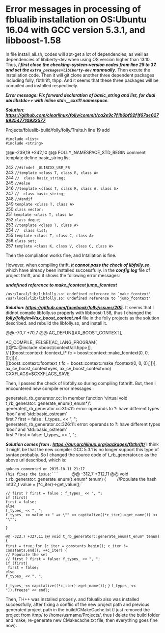 # Error messages in processing of fblualib installation on OS:Ubuntu 16.04 with GCC version 5.3.1, and libboost-1.58

In file install_all.sh, codes will apt-get a lot of dependencies, as well as dependencies of libiberty-dev when using OS version higher than 13.10. Thus, ***I first close the checking-system-version codes from line 25 to 37. and set the ``extra_packages=libiberty-dev`` mannually***. Then excute the installation code. Then it will git clone another three dependent packages including folly, fbthrift, thpp. And it seems that these three packages will be compiled and installed respectively.

***Error message: Fix forward declaration of basic_string and list, for dual abi libstdc++ with inline std::__cxx11 namespace.***

***Solution: <u>https://github.com/clearlinux/folly/commit/ca2e9c7f1b6bf92f1f67ae627692547710932577</u>***

Projects/fblualib-build/folly/folly/Traits.h line 19 add
  
``#include <list>``    
``#include <string>``    


@@ -239,19 +242,10 @@ FOLLY_NAMESPACE_STD_BEGIN
comment template define basic_string list

242 ``//#ifndef _GLIBCXX_USE_FB``    
243 ``//template <class T, class R, class A>``   
244 ``//  class basic_string;``   
245 ``//#else``    
246 ``//template <class T, class R, class A, class S>``    
247 ``//  class basic_string;``   
248 ``//#endif``   
249 ``template <class T, class A>``   
250     ``class vector;``    
251  ``template <class T, class A>``   
252    ``class deque;``     
253 ``//template <class T, class A>``   
254 ``//  class list;``    
255  ``template <class T, class C, class A>``   
256    ``class set;``   
257  ``template <class K, class V, class C, class A>``    

Then the compliation works fine, and Intallation is fine.

However, when compiling thrift, ***it cannot pass the check of libfolly.so***, which have already been installed successfully. In the ***config.log*** file of project thrift, and it shows the following error messages:

***undefined reference to make_fcontext jump_fcontext***

``/usr/local/lib/libfolly.so: undefined reference to `make_fcontext'``    
``/usr/local/lib/libfolly.so: undefined reference to `jump_fcontext'``    

***Solution: <u>https://github.com/facebook/folly/issues/205</u>.*** It seems that I didnot compile libfolly.so properly with libboost-1.58, thus I changed the ***folly/folly/m4/ax_boost_context.m4*** file in the folly projects as the solution described. and rebuild the libfolly.so, and install it.

@@ -70,7 +70,7 @@ AC_DEFUN([AX_BOOST_CONTEXT],

AC_COMPILE_IFELSE([AC_LANG_PROGRAM(   
     [[@%:@include <boost/context/all.hpp>]],   
//    [[boost::context::fcontext_t* fc = boost::context::make_fcontext(0, 0, 0);]])],    
     [[boost::context::fcontext_t fc = boost::context::make_fcontext(0, 0, 0);]])],     
     ax_cv_boost_context=yes, ax_cv_boost_context=no)   
     CXXFLAGS=$CXXFLAGS_SAVE    

Then, I passed the check of libfolly.so during compiling fbthrift. But, then I encountered new compile error messages :   

generate/t_rb_generator.cc: In member function ‘virtual void    t_rb_generator::generate_enum(t_enum*)’:    
generate/t_rb_generator.cc:315:11: error: operands to ?: have different types ‘bool’    and ‘std::basic_ostream<char>’   
     first ? first = false : f_types_ << ", ";    
generate/t_rb_generator.cc:326:11: error: operands to ?: have different types ‘bool’     and ‘std::basic_ostream<char>’   
     first ? first = false: f_types_ << ", ";    

***Solution comes from : <u>https://aur.archlinux.org/packages/fbthrift/</u>***
I think it might be that the new compiler GCC 5.3.1 is no longer support this type of syntax probably. So I changed the source code of t_rb_generator.cc as the above url described, which is:

``gokcen commented on 2015-10-11 21:17``     
``This fixes the issue:```     
``@@ -312,7 +312,11 @@ void t_rb_generator::generate_enum(t_enum* tenum) {``    
``//Populate the hash``     
``int32_t value = (*c_iter)->get_value();``    

``// first ? first = false : f_types_ << ", ";``    
``if (first)``    
``first = false;``    
``else``   
``f_types_ << ", ";``  
``f_types_ << value << " => \"" << capitalize((*c_iter)->get_name()) << "\"";``   
  
``}``   

``@@ -323,7 +327,11 @@ void t_rb_generator::generate_enum(t_enum* tenum) {``   
``first = true;``
``for (c_iter = constants.begin(); c_iter != constants.end(); ++c_iter) {``   
``// Populate the set``    
``// first ? first = false: f_types_ << ", ";``    
``if (first)``   
`` first = false;``   
``else``   
 ``f_types_ << ", ";``   
 
``f_types_ << capitalize((*c_iter)->get_name());``
``}``
``f_types_ << "]).freeze" << endl;``
 
Then, TH++ was installed properly. and fblualib also was installed successfully, after fixing a conflic of the new project path and previous generated project path in the build/CMakeCache.txt (I just removed the project from /tmp/ to /home/usrname/Projects/, thus I delete the build folder and make, re-generate new CMakecache.txt file, then everything goes fine now).



